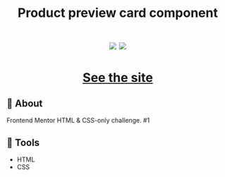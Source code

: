 <h1 align='center'>
Product preview card component
</h1>

<h1 align='center'>
  <img src="https://res.cloudinary.com/dz209s6jk/image/upload/f_auto,q_auto:good,w_700/Challenges/d0bm3lh8bp36gyi3jiop.jpg" />
  <img src="https://res.cloudinary.com/dz209s6jk/image/upload/f_auto,q_auto:good,w_700/Challenges/hucevwcqqe5otwbbfaqv.jpg" />
</h1>
<h1 align='center'><a href="https://ewrtonl.github.io/product-preview-card-component/">See the site</a></h1>

## 📕 About

Frontend Mentor HTML & CSS-only challenge. #1

## 🔨 Tools

- HTML
- CSS
